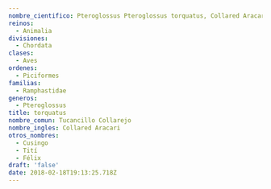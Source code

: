 ```yaml
---
nombre_cientifico: Pteroglossus Pteroglossus torquatus, Collared Aracari, Tucancillo Collarejo
reinos:
  - Animalia
divisiones:
  - Chordata
clases:
  - Aves
ordenes:
  - Piciformes
familias:
  - Ramphastidae
generos:
  - Pteroglossus
title: torquatus
nombre_comun: Tucancillo Collarejo
nombre_ingles: Collared Aracari
otros_nombres:
  - Cusingo
  - Tití
  - Félix
draft: 'false'
date: 2018-02-18T19:13:25.718Z
---
```


